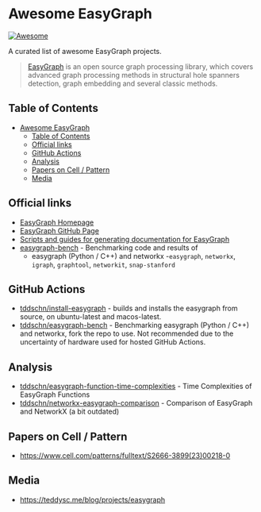 # Awesome EasyGraph  
[![Awesome][awesome-badge]](awesome-repo)


A curated list of awesome EasyGraph projects.

> [EasyGraph][eg] is an open source graph processing library, which covers advanced graph processing methods in structural hole spanners detection, graph embedding and several classic methods.

## Table of Contents

- [Awesome EasyGraph](#awesome-easygraph)
  - [Table of Contents](#table-of-contents)
  - [Official links](#official-links)
  - [GitHub Actions](#github-actions)
  - [Analysis](#analysis)
  - [Papers on Cell / Pattern](#papers-on-cell--pattern)
  - [Media](#media)

## Official links

- [EasyGraph Homepage][eg]
- [EasyGraph GitHub Page][eg-github]
- [Scripts and guides for generating documentation for EasyGraph][eg-doc-source]
- [easygraph-bench][eg-bench] - Benchmarking code and results of 
  - easygraph (Python / C++) and networkx
  -`easygraph`, `networkx`, `igraph`, `graphtool`, `networkit`, `snap-stanford` 
  
## GitHub Actions
- [tddschn/install-easygraph](https://github.com/marketplace/actions/install-easygraph) - builds and installs the easygraph from source, on ubuntu-latest and macos-latest.
- [tddschn/easygraph-bench][eg-bench-actions] - Benchmarking easygraph (Python / C++) and networkx, fork the repo to use. Not recommended due to the uncertainty of hardware used for hosted GitHub Actions.

## Analysis
- [tddschn/easygraph-function-time-complexities][eg-time-complexity] - Time Complexities of EasyGraph Functions
- [tddschn/networkx-easygraph-comparison][eg-nx-comparison] - Comparison of EasyGraph and NetworkX (a bit outdated)

## Papers on Cell / Pattern
- https://www.cell.com/patterns/fulltext/S2666-3899(23)00218-0

[eg]: https://easy-graph.github.io/
[eg-github]: https://github.com/easy-graph/Easy-Graph
[eg-bench]: https://github.com/tddschn/easygraph-bench
[eg-doc-source]: https://github.com/tddschn/easygraph-doc-source
[eg-bench-actions]: https://github.com/tddschn/easygraph-bench-actions
[awesome-badge]: https://cdn.rawgit.com/sindresorhus/awesome/d7305f38d29fed78fa85652e3a63e154dd8e8829/media/badge.svg
[awesome-repo]: https://github.com/sindresorhus/awesome
[eg-time-complexity]: https://github.com/tddschn/easygraph-function-time-complexities
[eg-nx-comparison]: https://github.com/tddschn/networkx-easygraph-comparison

## Media

- https://teddysc.me/blog/projects/easygraph
